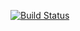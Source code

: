 [![Build Status](https://travis-ci.org/rzo1/zlibsvm.svg?branch=master)](https://travis-ci.org/rzo1/zlibsvm)
